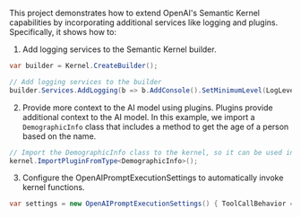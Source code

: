 ﻿This project demonstrates how to extend OpenAI's Semantic Kernel capabilities by incorporating additional services like logging and plugins. Specifically, it shows how to:

1. Add logging services to the Semantic Kernel builder.
```csharp
var builder = Kernel.CreateBuilder();

// Add logging services to the builder
builder.Services.AddLogging(b => b.AddConsole().SetMinimumLevel(LogLevel.Trace));
```

2. Provide more context to the AI model using plugins.
Plugins provide additional context to the AI model. In this example, we import a `DemographicInfo` class that includes a method to get the age of a person based on the name.
```csharp
// Import the DemographicInfo class to the kernel, so it can be used in the chat completion service.
kernel.ImportPluginFromType<DemographicInfo>();
```
3. Configure the OpenAIPromptExecutionSettings to automatically invoke kernel functions.
```csharp
var settings = new OpenAIPromptExecutionSettings() { ToolCallBehavior = ToolCallBehavior.AutoInvokeKernelFunctions };
```